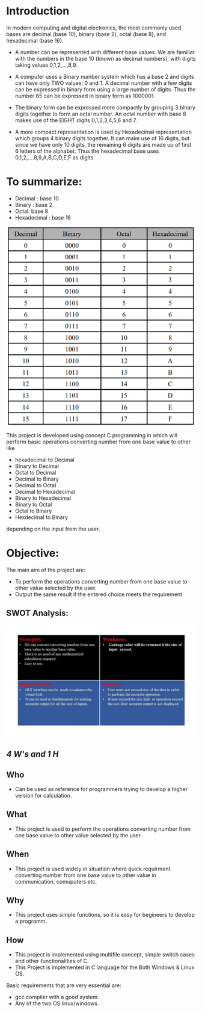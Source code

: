 # Introduction
  In modern computing and digital electronics, the most commonly used bases are decimal (base 10), binary (base 2), octal (base 8), and hexadecimal (base 16).
* A number can be represented with different base values. We are familiar with the numbers in the base 10 (known as decimal numbers), with digits taking values 0,1,2,…,8,9.

*  A computer uses a Binary number system which has a base 2 and digits can have only TWO values: 0 and 1.
   A decimal number with a few digits can be expressed in binary form using a large number of digits. Thus the number 65 can be expressed in binary form as 1000001.

*  The binary form can be expressed more compactly by grouping 3 binary digits together to form an octal number. An octal number with base 8 makes use of the EIGHT digits
   0,1,2,3,4,5,6 and 7.

*  A more compact representation is used by Hexadecimal representation which groups 4 binary digits together. It can make use of 16 digits, but since we have only 10 digits, the
   remaining 6 digits are made up of first 6 letters of the alphabet. Thus the hexadecimal base uses 0,1,2,….8,9,A,B,C,D,E,F as digits. 


# To summarize:
* Decimal : base 10
* Binary : base 2
* Octal: base 8
* Hexadecimal : base 16 

![](https://github.com/SurajPG1112000/Stepin_Number_System_Convertion/blob/main/5_Images/BODH_TABLE.png)

 This project is developed using concept C programming in which will perform basic operations converting number from one base value to other like  
* hexadecimal to Decimal
* Binary to Decimal 
* Octal to Decimal 
* Decimal to Binary
* Decimal to Octal
* Decimal to Hexadecimal
* Binary to Hexadecimal
* Binary to Octal
* Octal to Binary
* Hexdecimal to Binary 

depending on the input from the user.

# Objective:
The main aim of the project are:
 * To perform the operations converting number from one base value to other value selected  by the user.
 * Output the same result if the entered choice meets the requirement.


## SWOT Analysis:
![](https://github.com/SurajPG1112000/Stepin_Number_System_Convertion/blob/main/5_Images/swort.jpg)

## ***4 W's and 1 H***
## Who
- Can be used as reference for programmers trying to develop a  higher version for calculation.
## What
- This project is used to perform the operations converting number from one base value to other value selected  by the user.
## When 
- This project is used widely in situation where quick requirment converting number from one base value to other value in communication, comuputers etc.
## Why
- This project uses simple functions, so it is easy for begineers to develop a programm.
## How
- This project is implemented using multifile concept, simple switch cases and other functionalities of C.
- This Project is implemented in C language for the Both Windows & Linux OS.



Basic requirements that are very essential are:
* gcc compiler with a good system.
* Any of the two OS  linux/windows.



